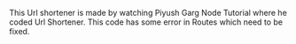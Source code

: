 This Url shortener is made by watching Piyush Garg Node Tutorial where he coded Url Shortener. This code has some error in Routes which need to be fixed.
